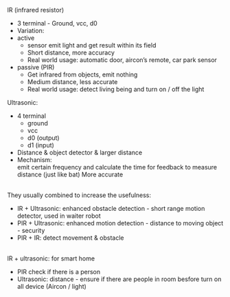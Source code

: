 IR (infrared resistor)
- 3 terminal - Ground, vcc, d0
- Variation:
- active
  - sensor emit light and get result within its field
  - Short distance, more accuracy
  - Real world usage: automatic door, aircon’s remote, car park sensor
- passive (PIR)
  - Get infrared from objects, emit nothing
  - Medium distance, less accurate
  - Real world usage: detect living being and turn on / off the light


Ultrasonic:
- 4 terminal
  - ground
  - vcc
  - d0 (output)
  - d1 (input)
- Distance & object detector & larger distance
- Mechanism:
  <br/>emit certain frequency and calculate the time for feedback to measure distance (just like bat)
More accurate

<br/>They usually combined to increase the usefulness:
- IR + Ultrasonic: enhanced obstacle detection - short range motion detector, used in waiter robot
- PIR + Ultrasonic: enhanced motion detection - distance to moving object - security
- PIR + IR: detect movement & obstacle

<br/>IR + ultrasonic: for smart home
- PIR check if there is a person
- Ultrasonic: distance - ensure if there are people in room besfore turn on all device (Aircon / light)